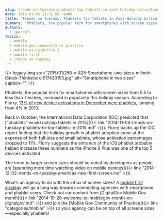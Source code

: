 ```yaml
---
slug: trends-on-tuesday-phablets-top-tablets-in-post-holiday-activations
date: 2015-01-06 11:31:50 -0400
title: 'Trends on Tuesday: Phablets Top Tablets in Post-Holiday Activations'
summary: 'Phablets, the popular term for smartphones with screen sizes from 5.5 to less than 7 inches, increased in popularity this holiday season. According to Flurry, 13% of new device activations in December were phablets, jumping from 4% in 2013. Back in October, the International Data Corporation (IDC) predicted that &ldquo;phablets&rdquo; would outship tablets in 2015.'
authors:
  - jparcell
topics:
  - mobile
  - mobile-gov-community-of-practice
  - mobile-ux-guideline-1
  - mobile-first
  - Trends on Tuesday
---
```


{{< legacy-img src="2015/01/250-x-425-Smartphone-two-sizes-milindri-iStock-Thinkstock-517420153.jpg" alt="Smartphone in two sizes" caption="" >}} 

Phablets, the popular term for smartphones with screen sizes from 5.5 to less than 7 inches, increased in popularity this holiday season. According to Flurry, [13% of new device activations in December were phablets](http://www.flurry.com/blog/flurry-insights/apple-and-apps-dominated-christmas-2014#.VKry2WTF_oi), jumping from 4% in 2013.

Back in October, the International Data Corporation (IDC) predicted that [“phablets” would outship tablets in 2015]({{< link "2014-11-04-trends-on-tuesday-phablets-to-top-tablets-in-2015.md" >}}). Flurry backs up the IDC report finding that the holiday growth in phablet adoption came at the expense of both full-size and small tablets, whose activation percentages dropped to 11%. Flurry suggests the entrance of the iOS phablet probably helped increase these numbers as the iPhone 6 Plus was one of the top 5 devices activated.

The trend to larger screen sizes should be noted by developers as people are [spending more time watching video on mobile devices]({{< link "2014-12-02-trends-on-tuesday-americas-new-first-screen.md" >}}).

What’s an agency to do with the influx of screen sizes? A [mobile first strategy](https://www.youtube.com/watch?v=lTYZTwWKaNI&feature=youtube_gdata) will go a long way towards connecting agencies with smartphone and phablet users. Check out our content from [DigitalGov Mobile Gov month]({{< link "2014-10-20-welcome-to-mobilegov-month-on-digitalgov.md" >}}) and join the [Mobile Gov Community of Practice]({{< link "categories/mobile" >}}) so your agency can be on top of all screens sizes—especially phablets!

 